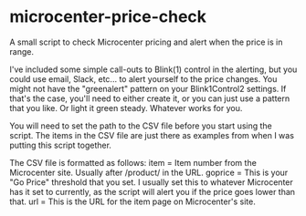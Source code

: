 # microcenter-price-check
A small script to check Microcenter pricing and alert when the price is in range.

I've included some simple call-outs to Blink(1) control in the alerting, but you could use email, Slack, etc... to alert yourself to the price changes.  You might not have the "greenalert" pattern on your Blink1Control2 settings.  If that's the case, you'll need to either create it, or you can just use a pattern that you like.  Or light it green steady.  Whatever works for you.

You will need to set the path to the CSV file before you start using the script.  The items in the CSV file are just there as examples from when I was putting this script together.

The CSV file is formatted as follows:
item = Item number from the Microcenter site.  Usually after /product/ in the URL.
goprice = This is your "Go Price" threshold that you set.  I usually set this to whatever Microcenter has it set to currently, as the script will alert you if the price goes lower than that.
url = This is the URL for the item page on Microcenter's site.  
